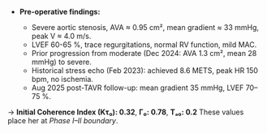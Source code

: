 * **Pre-operative findings:**

  * Severe aortic stenosis, AVA ≈ 0.95 cm², mean gradient ≈ 33 mmHg, peak V ≈ 4.0 m/s.
  * LVEF 60-65 %, trace regurgitations, normal RV function, mild MAC.
  * Prior progression from moderate (Dec 2024: AVA 1.3 cm², mean 28 mmHg) to severe.
  * Historical stress echo (Feb 2023): achieved 8.6 METS, peak HR 150 bpm, no ischemia.
  * Aug 2025 post-TAVR follow-up: mean gradient 35 mmHg, LVEF 70–75 %.

→ **Initial Coherence Index (Kτ₀): 0.32**, **Γ₀: 0.78**, **Tₐ₀: 0.2**
These values place her at *Phase I–II boundary*.